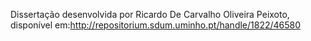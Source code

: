 Dissertação desenvolvida por Ricardo De Carvalho Oliveira Peixoto, disponível em:http://repositorium.sdum.uminho.pt/handle/1822/46580
